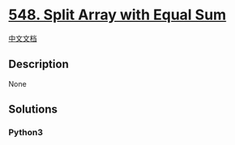 # [548. Split Array with Equal Sum](https://leetcode.com/problems/split-array-with-equal-sum)

[中文文档](/leetcode/0500-0599/0548.Split%20Array%20with%20Equal%20Sum/README.md)

## Description

None

## Solutions

<!-- tabs:start -->

### **Python3**

```python

```

<!-- tabs:end -->
